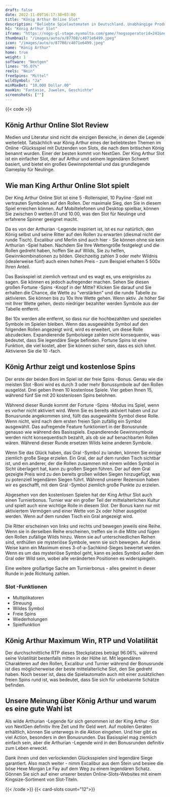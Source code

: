 ```yaml
---
draft: false
date: 2022-11-09T16:17:38+03:00
title: "König Arthur Online Slot"
description: "Beliebte Spielautomaten in Deutschland. Unabhängige Produktbewertungen und exklusive Anmeldeangebote. Jetzt spielen!"
h1: "König Arthur Slot"
iframe: "https://nogs-gl-stage.nyxmalta.com/game/?nogsoperatorid=241&nogsgameid=70435&sessionid=&accountid=&nogsmode=demo&nogslang=en_us&nogscurrency=EUR&clienttype=html5&lobbyurl=http://demo.nyxinteractive.com?session="
thumbnail: "/images/auto/o/87708/c4071e6499.jpeg"
icon: "/images/auto/o/87708/c4071e6499.jpeg"
name: "König Arthur"
home: true
weight: 1
software: "Nextgen"
lines: "95.07%"
reels: "Nein"
freeSpins: "Mittel"
wildSymbol: "Ja"
minMaxBet: "10.000 Dollar.00"
maxWin: "Fantasie, Juwelen, Geschichte"
screenshots: [""]
---
```


{{< code >}}<h2>König Arthur Online Slot Review</h2><p>Medien und Literatur sind nicht die einzigen Bereiche, in denen die Legende weiterlebt. Tatsächlich war König Arthur eines der beliebtesten Themen im Online -Glücksspiel mit Dutzenden von Slots, die nach dem britischen König benannt wurden. Einer der besten kommt von NextGen. Der King Arthur Slot ist ein einfacher Slot, der auf Arthur und seinem legendären Schwert basiert, und bietet ein großes Gewinnpotential und das grundlegende Gameplay für Neulinge.</p><h2>Wie man King Arthur Online Slot spielt</h2><p>Der King Arthur Online Slot ist eine 5 -Rollenspiel, 10 Payline -Spiel mit vertrauten Symbolen auf den Rollen. Der maximale Sieg, den Sie in diesem Spiel erreichen können. Auf Mobiltelefonen und Desktop spielbar, können Sie zwischen 0 wetten.01 und 10.00, was den Slot für Neulinge und erfahrene Spinner geeignet macht.</p><p>Da es von der Arthurian -Legende inspiriert ist, ist es nur natürlich, den König selbst und seine Ritter auf den Rollen zu erwarten (diesmal nicht der runde Tisch). Excalibur und Merlin sind auch hier - Sie können ohne sie kein Arthurian -Spiel haben. Nachdem Sie Ihre Wettengröße festgelegt und die Rollen gedreht haben, hoffen Sie auf Wilds, Sie zu helfen, Gewinnkombinationen zu bilden. Gleichzeitig zahlen 3 oder mehr Wildnis (idealerweise fünf) auch einen hohen Preis - zum Beispiel erhalten 5 500x Ihren Anteil.</p><p>Das Basisspiel ist ziemlich vertraut und es wagt es, uns ereignislos zu sagen. Sie können es jedoch aufregender machen. Sehen Sie diesen großen Fortune -Spins -Knopf in der Mitte? Klicken Sie darauf und Sie erhalten die Chance, die Wette zu "verstärken" und die runde Tabelle zu aktivieren. Sie können bis zu 10x Ihre Wette gehen. Wenn aktiv. Je höher Sie mit Ihrer Wette gehen, desto niedriger bezahlter werden Symbole aus der Tabelle entfernt.</p><p>Bei 10x werden alle entfernt, so dass nur die hochbezahlten und speziellen Symbole im Spielen bleiben. Wenn das ausgewählte Symbol auf den folgenden Rollen angezeigt wird, wird es erweitert, um diese Rolle abzudecken. Expandierende Symbolsiege zahlen nicht konsequentiv, was bedeutet, dass Sie legendäre Siege befinden. Fortune Spins ist eine Funktion, die viel kostet, aber Sie können sicher sein, dass es sich lohnt. Aktivieren Sie die 10 -fach.</p><h2>König Arthur zeigt und kostenlose Spins</h2><p>Der erste der beiden Boni im Spiel ist der freie Spins -Bonus. Genau wie die meisten Slot -Boni wird es durch 3 oder mehr Bonussymbole auf den Rollen ausgelöst. Drei geben Ihnen 10 kostenlose Spiele. Vier geben Ihnen 15, während fünf Sie mit 20 kostenlosen Spins belohnen.</p><p>Während dieser Runde kommt der Fortune -Spins -Modus ins Spiel, wenn es vorher nicht aktiviert wird. Wenn Sie es bereits aktiviert haben und zur Bonusrunde angekommen sind, füllt das ausgewählte Symbol diese Rolle. Wenn nicht, wird nach dem ersten freien Spin zufällig ein Symbol ausgewählt. Das aufregende Feature funktioniert in der Bonusrunde genauso wie während des Basisspiels. Expandierende Gewinnsymbole werden nicht konsequentisch bezahlt, als ob sie auf benachbarten Rollen wären. Während dieser Runde ersetzen Wilds keine anderen Symbole.</p><p>Wenn Sie das Glück haben, das Gral -Symbol zu landen, können Sie einige ziemlich große Siege erzielen. Ein Gral, der auf dem runden Tisch sichtbar ist, und ein anderer, der die Rollen zusammen mit einem wilden Symbol in Sicht überlagert hat, kann zu großen Siegen führen. Der auf dem Gral gezeigte Preis wird zu den bereits großen wilden Siegen hinzugefügt, was zu potenziell legendären Siegen führt. Während unserer Rezension haben wir es geschafft, mit dem Gral -Symbol ziemlich große Punkte zu erzielen.</p><p>Abgesehen von den kostenlosen Spielen hat der King Arthur Slot auch einen Turnierbonus. Turnier war ein großer Teil der mittelalterlichen Kultur und spielt auch eine wichtige Rolle in diesem Slot. Der Bonus kann nur mit aktiviertem Vermögen und einer Wette von 2x oder höher ausgelöst werden. Wenn auf dem runden Tisch ein Gral angezeigt wird.</p><p>Die Ritter erscheinen von links und rechts und bewegen jeweils eine Reihe. Wenn sie in derselben Reihe erscheinen, treffen sie in die Mitte und fügen den Rollen zufällige Wilds hinzu. Wenn sie auf unterschiedlichen Reihen sind, enthüllen sie mysteriöse Symbole, wenn sie sich bewegen. Auf diese Weise kann ein Maximum eines 3-of-a-Sachkind-Sieges bewertet werden. Wenn es um das mysteriöse Symbol geht, kann es jedes Symbol außer dem Gral oder Wild sein, wobei alle veränderten Positionen es widerspiegeln.</p><p>Eine weitere großartige Sache am Turnierbonus - alles gewinnt in dieser Runde in jede Richtung zahlen.</p><h3>
Slot -Funktionen</h3><ul>
<li></span>
Multiplikatoren</li>
<li></span>
Streuung</li>
<li></span>
Wildes Symbol</li>
<li></span>
Freie Spins</li>
<li></span>
Wiederholungen</li>
<li></span>
Spielfunktion</li></ul><h2>König Arthur Maximum Win, RTP und Volatilität</h2><p>Der durchschnittliche RTP dieses Steckplatzes beträgt 96.06%, während seine Volatilität bestenfalls mitten in der Höhe ist. Mit legendären Charakteren auf den Rollen, Excalibur und Turnier während der Bonusrunde ist dies möglicherweise der beste mittelalterliche Slot, den Sie gedreht haben. Noch besser ist, dass die Spielautomatin auch mit einer zusätzlichen freien Spins rund ist, was bedeutet, dass Sie sich für unbekannte Schätze befinden.</p><h2>Unsere Meinung über König Arthur und warum es eine gute Wahl ist</h2><p>Als wilde Arthurian -Legende für sich genommen ist der King Arthur -Slot von NextGen definitiv Ihre Zeit und Ihr Geld wert. Auf mobilen Geräten erhältlich, können Sie unterwegs in die Aktion eingehen. Und hier gibt es viel Action, besonders in den Bonusrunden. Das Basisspiel mag ziemlich einfach sein, aber die Arthurian -Legende wird in den Bonusrunden definitiv zum Leben erweckt.</p><p>Dank ihnen und den verlockenden Glücksspielen sind legendäre Siege garantiert. Also mach weiter - nimm Excalibur aus dem Stein und besiee die böse Hexe Morgan Le Fay auf dem Weg zu einem legendären Schatz. Gönnen Sie sich auf einer unserer besten Online-Slots-Websites mit einem Kingsize-Sortiment von Slot-Titeln.</p>{{< /code >}}
{{< card-slots count="12">}}